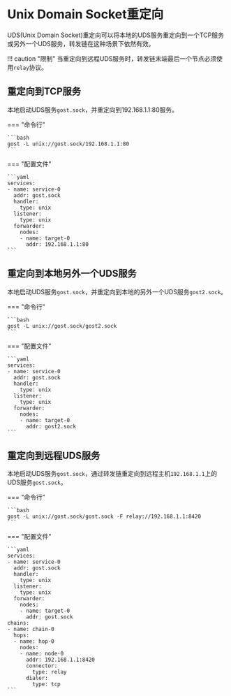 # Unix Domain Socket重定向

UDS(Unix Domain Socket)重定向可以将本地的UDS服务重定向到一个TCP服务或另外一个UDS服务，转发链在这种场景下依然有效。

!!! caution "限制"
	当重定向到远程UDS服务时，转发链末端最后一个节点必须使用`relay`协议。

## 重定向到TCP服务

本地启动UDS服务`gost.sock`，并重定向到192.168.1.1:80服务。

=== "命令行"

	```bash
	gost -L unix://gost.sock/192.168.1.1:80
	```

=== "配置文件"

    ```yaml
	services:
	- name: service-0
	  addr: gost.sock
	  handler:
		type: unix
	  listener:
		type: unix
	  forwarder:
	    nodes:
		- name: target-0
		  addr: 192.168.1.1:80
	```

## 重定向到本地另外一个UDS服务

本地启动UDS服务`gost.sock`，并重定向到本地的另外一个UDS服务`gost2.sock`。

=== "命令行"

	```bash
	gost -L unix://gost.sock/gost2.sock
	```

=== "配置文件"

    ```yaml
	services:
	- name: service-0
	  addr: gost.sock
	  handler:
		type: unix
	  listener:
		type: unix
	  forwarder:
	    nodes:
		- name: target-0
		  addr: gost2.sock
	```

## 重定向到远程UDS服务

本地启动UDS服务`gost.sock`，通过转发链重定向到远程主机`192.168.1.1`上的UDS服务`gost.sock`。

=== "命令行"

	```bash
	gost -L unix://gost.sock/gost.sock -F relay://192.168.1.1:8420
	```

=== "配置文件"

    ```yaml
	services:
	- name: service-0
	  addr: gost.sock
	  handler:
		type: unix
	  listener:
		type: unix
	  forwarder:
	    nodes:
		- name: target-0
		  addr: gost.sock
	chains:
	- name: chain-0
	  hops:
	  - name: hop-0
		nodes:
		- name: node-0
		  addr: 192.168.1.1:8420
		  connector:
			type: relay
		  dialer:
			type: tcp
	```
